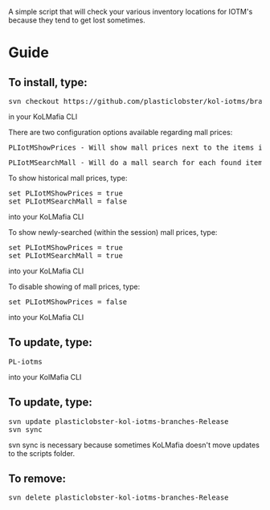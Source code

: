 A simple script that will check your various inventory locations for IOTM's because they tend to get lost sometimes.

Guide
=====

To install, type:
----------------------
<pre>
svn checkout https://github.com/plasticlobster/kol-iotms/branches/Release
</pre>

in your KoLMafia CLI

There are two configuration options available regarding mall prices:
<pre>
PLIotMShowPrices - Will show mall prices next to the items if set to true.
</pre>
<pre>
PLIotMSearchMall - Will do a mall search for each found item rather than using historical prices.
</pre>

To show historical mall prices, type:
<pre>
set PLIotMShowPrices = true
set PLIotMSearchMall = false
</pre>
into your KoLMafia CLI

To show newly-searched (within the session) mall prices, type:
<pre>
set PLIotMShowPrices = true
set PLIotMSearchMall = true
</pre>
into your KoLMafia CLI

To disable showing of mall prices, type:
<pre>
set PLIotMShowPrices = false
</pre>

into your KoLMafia CLI

To update, type:
----------------------
<pre>
PL-iotms
</pre>
into your KolMafia CLI

To update, type:
----------------------
<pre>
svn update plasticlobster-kol-iotms-branches-Release
svn sync
</pre>
svn sync is necessary because sometimes KoLMafia doesn't move updates to the scripts folder.

To remove:
----------------------
<pre>
svn delete plasticlobster-kol-iotms-branches-Release
</pre>
